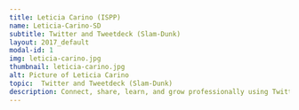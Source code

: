 ```yaml
---
title: Leticia Carino (ISPP)
name: Leticia-Carino-SD
subtitle: Twitter and Tweetdeck (Slam-Dunk)
layout: 2017_default
modal-id: 1
img: leticia-carino.jpg
thumbnail: leticia-carino.jpg
alt: Picture of Leticia Carino
topic:  Twitter and Tweetdeck (Slam-Dunk)
description: Connect, share, learn, and grow professionally using Twitter and Tweetdeck
---
```

